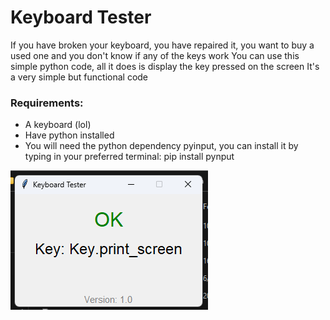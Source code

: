 # Keyboard Tester

If you have broken your keyboard, you have repaired it, you want to buy a used one and you don't know if any of the keys work
You can use this simple python code, all it does is display the key pressed on the screen
It's a very simple but functional code

### Requirements:
- A keyboard (lol)
- Have python installed
- You will need the python dependency pyinput, you can install it by typing in your preferred terminal: pip install pynput

![](https://github.com/niko-forte/keyboard-tester/blob/main/tester.bmp)
